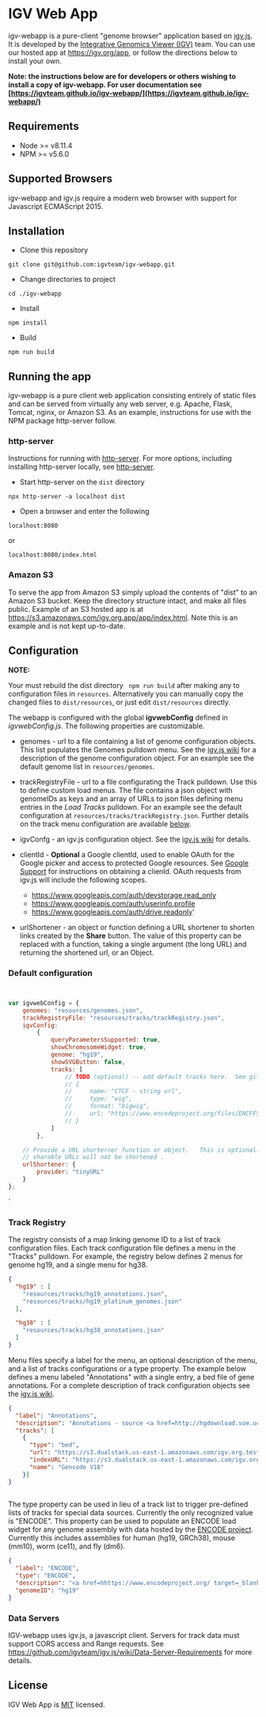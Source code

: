 # IGV Web App

igv-webapp is a pure-client "genome browser" application based on [igv.js](https://github.com/igvteam/igv.js).  It is developed by the [Integrative Genomics Viewer (IGV)](https://igv.org) team. You can use our hosted app at https://igv.org/app, or follow the directions below to install your own.

**Note:  the instructions below are for developers or others wishing to install a copy of igv-webapp.  For user documentation see [https://igvteam.github.io/igv-webapp/](https://igvteam.github.io/igv-webapp/)**

## Requirements
- Node >= v8.11.4
- NPM >= v5.6.0

## Supported Browsers

igv-webapp and igv.js require a modern web browser with support for Javascript ECMAScript 2015.

## Installation
* Clone this repository
````
git clone git@github.com:igvteam/igv-webapp.git
````
* Change directories to project
````
cd ./igv-webapp
````
* Install
````
npm install
````
* Build
````
npm run build
````

## Running the app

igv-webapp is a pure client web application consisting entirely of static files and can be served from virtually any web server, 
e.g.  Apache, Flask, Tomcat, nginx,  or Amazon S3.  As an example, instructions for use with the NPM package http-server follow.

### http-server

Instructions for running with [http-server](https://www.npmjs.com/package/http-server).  For more options, including
installing http-server locally, see [http-server](https://www.npmjs.com/package/http-server).

* Start http-server on the ```dist``` directory
````
npx http-server -a localhost dist
````

* Open a browser and enter the following
````
localhost:8080
````

or
````
localhost:8080/index.html
````

### Amazon S3

To serve the app from Amazon S3 simply upload the contents of "dist" to an Amazon S3 bucket.  Keep the 
directory structure intact, and make all files public.  Example of an S3 hosted app is at  
https://s3.amazonaws.com/igv.org.app/app/index.html.   Note this is an example and is not kept up-to-date.


## Configuration

**NOTE:** 

Your must rebuild the dist directory ``` npm run build``` after making any to configuration files in ```resources```.  Alternatively 
you can manually copy the changed files to ```dist/resources```,  or just edit ```dist/resources``` directly.


The webapp is configured with the global **igvwebConfig** defined in _igvwebConfig.js_.  The following properties
are customizable.

* genomes - url to a file containing a list of genome configuration objects.  This list populates the Genomes 
pulldown menu.  See the [igv.js wiki](https://github.com/igvteam/igv.js/wiki/Reference-Genome-2.0) for a description of 
the genome configuration object.  For an example see 
the default genome list in ```resources/genomes```.

* trackRegistryFile - url to a file configurating the Track pulldown.  Use this to define custom load menus.  The file contains
a json object with genomeIDs as keys and an array of URLs to json files defining menu entries in the _Load Tracks_ pulldown.
For an example see the default configuration at ```resources/tracks/trackRegistry.json```.    Further details on the track menu configuration are available [below](#track-registry).

* igvConfg - an igv.js configuration object.   See the [igv.js wiki](https://github.com/igvteam/igv.js/wiki/Browser-Configuration-2.0) for details.

* clientId - **Optional** a Google clientId, used to enable OAuth for the Google picker and access to protected
Google resources.  See [Google Support](https://developers.google.com/identity/sign-in/web/sign-in) for
instructions on obtaining a clienId.  OAuth requests from igv.js will include the following scopes.

    * https://www.googleapis.com/auth/devstorage.read_only 
    * https://www.googleapis.com/auth/userinfo.profile 
    * https://www.googleapis.com/auth/drive.readonly'
  
* urlShortener - an object or function defining a URL shortener to shorten links created by the **Share** button.  The value of this property can be replaced with a function, taking a single argument (the long URL) and returning the shortened url, or an Object. 

### Default configuration

```javascript


var igvwebConfig = {
    genomes: "resources/genomes.json",
    trackRegistryFile: "resources/tracks/trackRegistry.json",
    igvConfig:
        {
            queryParametersSupported: true,
            showChromosomeWidget: true,
            genome: "hg19",
            showSVGButton: false,
            tracks: [
                // TODO (optional) -- add default tracks here.  See github.com/igvteam/igv.js/wiki for details
                // {
                //     name: "CTCF - string url",
                //     type: "wig",
                //     format: "bigwig",
                //     url: "https://www.encodeproject.org/files/ENCFF563PAW/@@download/ENCFF563PAW.bigWig"
                // }
            ]
        },

    // Provide a URL shorterner function or object.   This is optional.  If not supplied
    // sharable URLs will not be shortened .
    urlShortener: {
        provider: "tinyURL"
    }
};
```
`
### Track Registry

The registry consists of a map linking genome ID to a list of track configuration files.   Each track configuration
file defines a menu in the "Tracks" pulldown.   For example, the registry below defines 2 menus for genome hg19,
and a single menu for hg38.

```json
{
  "hg19" : [
    "resources/tracks/hg19_annotations.json",
    "resources/tracks/hg19_platinum_genomes.json"
  ],

  "hg38" : [
    "resources/tracks/hg38_annotations.json"
  ]
}
```


Menu files specify a label for the menu, an optional description of the menu,  and a list of tracks configurations or a type property. 
The example below defines a menu labeled "Annotations" with a single entry, a bed file of gene annotations.
For a complete description of track configuration objects see the [igv.js wiki](https://github.com/igvteam/igv.js/wiki/Tracks-2.0).

```json
{
  "label": "Annotations",
  "description": "Annotations - source <a href=http://hgdownload.soe.ucsc.edu/downloads.html target=_blank>UCSC Genome Browser</a>",
  "tracks": [
	{
	  "type": "bed",
	  "url": "https://s3.dualstack.us-east-1.amazonaws.com/igv.org.test/data/gencode.v18.collapsed.bed",
	  "indexURL": "https://s3.dualstack.us-east-1.amazonaws.com/igv.org.test/data/gencode.v18.collapsed.bed.idx",
	  "name": "Gencode V18"
	}]
}
	
```

The type property can be used in lieu of a track list to trigger pre-defined lists of tracks for special data sources.
Currently the only recognized value is "ENCODE".   This property can be used to populate an ENCODE load widget for any
genome assembly with data hosted by the [ENCODE project](https://www.encodeproject.org/).   Currently this includes
assemblies for human (hg19, GRCh38),  mouse (mm10), worm (ce11), and fly (dm6).

```json
{
  "label": "ENCODE",
  "type": "ENCODE",
  "description": "<a href=hhttps://www.encodeproject.org/ target=_blank>Encylopedia of Genomic Elements</a>",
  "genomeID": "hg19"
}

```

### Data Servers

IGV-webapp uses igv.js, a javascript client. Servers for track data must support CORS access and Range requests.  See https://github.com/igvteam/igv.js/wiki/Data-Server-Requirements  for more details.  


## License
IGV Web App is [MIT](/LICENSE) licensed.

